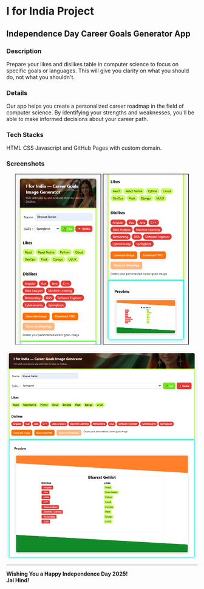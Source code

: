 # I for India Project

## Independence Day Career Goals Generator App

### Description
Prepare your likes and dislikes table in computer science to focus on specific goals or languages. This will give you clarity on what you should do, not what you shouldn't.

### Details
Our app helps you create a personalized career roadmap in the field of computer science. By identifying your strengths and weaknesses, you'll be able to make informed decisions about your career path.

### Tech Stacks
HTML CSS Javascript and GitHub Pages with custom domain.

### Screenshots
<p align="center">
  <img src="assets/screenshots/sc1.png" width="45%" />
  <img src="assets/screenshots/sc2.png" width="45%" />
</p>

![Screenshot](assets/screenshots/sc2-big.png)


---

**Wishing You a Happy Independence Day 2025!**  
**Jai Hind!**
